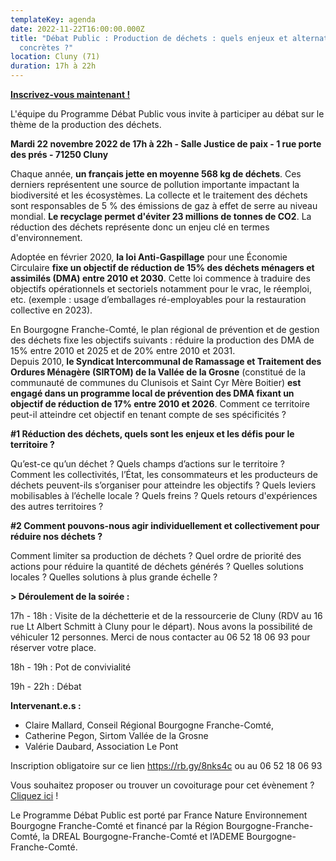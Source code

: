```yaml
---
templateKey: agenda
date: 2022-11-22T16:00:00.000Z
title: "Débat Public : Production de déchets : quels enjeux et alternatives
  concrètes ?"
location: Cluny (71)
duration: 17h à 22h
---
```

**[I﻿nscrivez-vous maintenant !](https://rb.gy/8nks4c)**

L'équipe du Programme Débat Public vous invite à participer au débat sur le thème de la production des déchets.

**Mardi 22 novembre 2022 de 17h à 22h - Salle Justice de paix - 1 rue porte des prés - 71250 Cluny**

Chaque année, **un français jette en moyenne 568 kg de déchets**[](imap://animation%40debatpublic-bfc%2Eorg@ssl0.ovh.net:993/fetch%3EUID%3E.INBOX.3-D%26AOk-bat%20%22D%26AOk-chets%22%202022%3E6#_ftn1). Ces derniers représentent une source de pollution importante impactant la biodiversité et les écosystèmes. La collecte et le traitement des déchets sont responsables de 5 % des émissions de gaz à effet de serre au niveau mondial[](imap://animation%40debatpublic-bfc%2Eorg@ssl0.ovh.net:993/fetch%3EUID%3E.INBOX.3-D%26AOk-bat%20%22D%26AOk-chets%22%202022%3E6#_ftn2). **Le recyclage permet d'éviter 23 millions de tonnes de CO2**[](imap://animation%40debatpublic-bfc%2Eorg@ssl0.ovh.net:993/fetch%3EUID%3E.INBOX.3-D%26AOk-bat%20%22D%26AOk-chets%22%202022%3E6#_ftn3). La réduction des déchets représente donc un enjeu clé en termes d'environnement.

Adoptée en février 2020, **la loi Anti-Gaspillage** pour une Économie Circulaire[](imap://animation%40debatpublic-bfc%2Eorg@ssl0.ovh.net:993/fetch%3EUID%3E.INBOX.3-D%26AOk-bat%20%22D%26AOk-chets%22%202022%3E6#_ftn4) **fixe un objectif de réduction de 15% des déchets ménagers et assimilés (DMA) entre 2010 et 2030**. Cette loi commence à traduire des objectifs opérationnels et sectoriels notamment pour le vrac, le réemploi, etc. (exemple : usage d’emballages ré-employables pour la restauration collective en 2023).

En Bourgogne Franche-Comté, le plan régional de prévention et de gestion des déchets fixe les objectifs suivants : réduire la production des DMA de 15% entre 2010 et 2025 et de 20% entre 2010 et 2031[](imap://animation%40debatpublic-bfc%2Eorg@ssl0.ovh.net:993/fetch%3EUID%3E.INBOX.3-D%26AOk-bat%20%22D%26AOk-chets%22%202022%3E6#_ftn5).\
Depuis 2010, **le Syndicat Intercommunal de Ramassage et Traitement des Ordures Ménagère (SIRTOM) de la Vallée de la Grosne** (constitué de la communauté de communes du Clunisois et Saint Cyr Mère Boitier) **est engagé dans un programme local de prévention des DMA fixant un objectif de réduction de 17% entre 2010 et 2026**[](imap://animation%40debatpublic-bfc%2Eorg@ssl0.ovh.net:993/fetch%3EUID%3E.INBOX.3-D%26AOk-bat%20%22D%26AOk-chets%22%202022%3E6#_ftn6). Comment ce territoire peut-il atteindre cet objectif en tenant compte de ses spécificités ?

**\#1 Réduction des déchets, quels sont les enjeux et les défis pour le territoire ?**

Qu’est-ce qu’un déchet ? Quels champs d’actions sur le territoire ? Comment les collectivités, l’État, les consommateurs et les producteurs de déchets peuvent-ils s’organiser pour atteindre les objectifs ? Quels leviers mobilisables à l’échelle locale ? Quels freins ? Quels retours d'expériences des autres territoires ?

**\#2 Comment pouvons-nous agir individuellement et collectivement pour réduire nos déchets ?**

Comment limiter sa production de déchets ? Quel ordre de priorité des actions pour réduire la quantité de déchets générés ? Quelles solutions locales ? Quelles solutions à plus grande échelle ?

**\> Déroulement de la soirée :**

1﻿7h - 18h : Visite de la déchetterie et de la ressourcerie de Cluny (RDV au 16 rue Lt Albert Schmitt à Cluny pour le départ). Nous avons la possibilité de véhiculer 12 personnes. Merci de nous contacter au 06 52 18 06 93 pour réserver votre place.

1﻿8h - 19h : Pot de convivialité

1﻿9h - 22h : Débat

**Intervenant.e.s :**

* Claire Mallard, Conseil Régional Bourgogne Franche-Comté,
* Catherine Pegon, Sirtom Vallée de la Grosne
* Valérie Daubard, Association Le Pont 

Inscription obligatoire sur ce lien <https://rb.gy/8nks4c> ou au 06 52 18 06 93

Vous souhaitez proposer ou trouver un covoiturage pour cet évènement ? [Cliquez ici](https://rb.gy/vbbvpa) !

Le Programme Débat Public est porté par France Nature Environnement Bourgogne Franche-Comté et financé par la Région Bourgogne-Franche-Comté, la DREAL Bourgogne-Franche-Comté et l’ADEME Bourgogne-Franche-Comté.